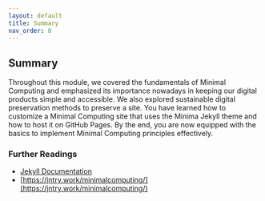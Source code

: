```yaml
---
layout: default
title: Summary
nav_order: 8
---
```


## Summary
Throughout this module, we covered the fundamentals of Minimal Computing and emphasized its importance nowadays in keeping our digital products simple and accessible. We also explored sustainable digital preservation methods to preserve a site. You have learned how to customize a Minimal Computing site that uses the Minima Jekyll theme and how to host it on GitHub Pages. By the end, you are now equipped with the basics to implement Minimal Computing principles effectively.

### Further Readings

- [Jekyll Documentation](https://jekyllrb.com/docs)
- [https://jntry.work/minimalcomputing/](https://jntry.work/minimalcomputing/)

